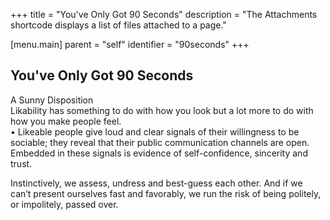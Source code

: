 +++
title = "You've Only Got 90 Seconds"
description = "The Attachments shortcode displays a list of files attached to a page."

[menu.main]
parent = "self"
identifier = "90seconds"
+++

## You've Only Got 90 Seconds

A Sunny Disposition  
Likability has something to do with how you look but a lot more to do with how you make people feel.  
•	Likeable people give loud and clear signals of their willingness to be sociable; they reveal that their public communication channels are open.  Embedded in these signals is evidence of self-confidence, sincerity and trust.  

Instinctively, we assess, undress and best-guess each other.  And if we can’t present ourselves fast and favorably, we run the risk of being politely, or impolitely, passed over.  
